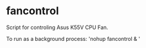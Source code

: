 # fancontrol
Script for controling Asus K55V CPU Fan. 

To run as a background process:
'nohup fancontrol & '
